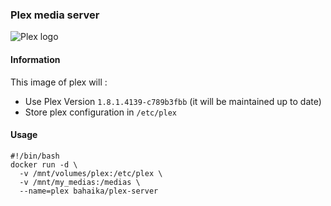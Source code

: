 ### Plex media server

![Plex logo](https://raw.githubusercontent.com/HipsterWhale/docker-plex-server/master/plex-logo.jpg)

#### Information

This image of plex will :

 - Use Plex Version `1.8.1.4139-c789b3fbb` (it will be maintained up to date)
 - Store plex configuration in `/etc/plex`

#### Usage

```
#!/bin/bash
docker run -d \
  -v /mnt/volumes/plex:/etc/plex \
  -v /mnt/my_medias:/medias \
  --name=plex bahaika/plex-server
```
